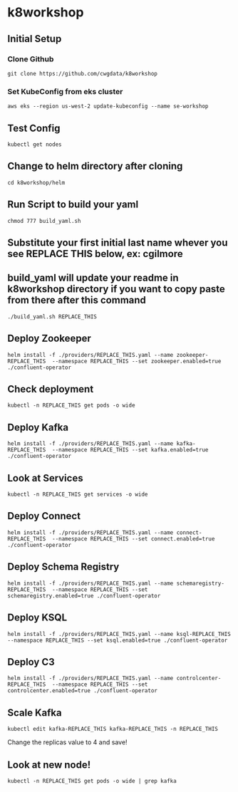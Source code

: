 # k8workshop



## Initial Setup

### Clone Github
`git clone https://github.com/cwgdata/k8workshop`

### Set KubeConfig from eks cluster

`aws eks --region us-west-2 update-kubeconfig --name se-workshop`

## Test Config

`kubectl get nodes`

## Change to helm directory after cloning

`cd k8workshop/helm`

## Run Script to build your yaml

`chmod 777 build_yaml.sh`

## Substitute your first initial last name whever you see REPLACE THIS below, ex: cgilmore
## build_yaml will update your readme in k8workshop directory if you want to copy paste from there after this command

`./build_yaml.sh REPLACE_THIS`

## Deploy Zookeeper

`helm install -f ./providers/REPLACE_THIS.yaml --name zookeeper-REPLACE_THIS  --namespace REPLACE_THIS --set zookeeper.enabled=true ./confluent-operator`

## Check deployment
`kubectl -n REPLACE_THIS get pods -o wide`

## Deploy Kafka

`helm install -f ./providers/REPLACE_THIS.yaml --name kafka-REPLACE_THIS  --namespace REPLACE_THIS --set kafka.enabled=true ./confluent-operator`

## Look at Services
`kubectl -n REPLACE_THIS get services -o wide`

## Deploy Connect

`helm install -f ./providers/REPLACE_THIS.yaml --name connect-REPLACE_THIS  --namespace REPLACE_THIS --set connect.enabled=true ./confluent-operator`

## Deploy Schema Registry

`helm install -f ./providers/REPLACE_THIS.yaml --name schemaregistry-REPLACE_THIS  --namespace REPLACE_THIS --set schemaregistry.enabled=true ./confluent-operator`

## Deploy KSQL

`helm install -f ./providers/REPLACE_THIS.yaml --name ksql-REPLACE_THIS  --namespace REPLACE_THIS --set ksql.enabled=true ./confluent-operator`

## Deploy C3

`helm install -f ./providers/REPLACE_THIS.yaml --name controlcenter-REPLACE_THIS  --namespace REPLACE_THIS --set controlcenter.enabled=true ./confluent-operator`

## Scale Kafka

`kubectl edit kafka-REPLACE_THIS kafka-REPLACE_THIS -n REPLACE_THIS`

Change the replicas value to 4 and save!

## Look at new node!

`kubectl -n REPLACE_THIS get pods -o wide | grep kafka`






